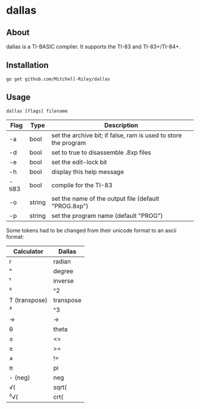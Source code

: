 # dallas

## About
dallas is a TI-BASIC compiler. It supports the TI-83 and TI-83+/TI-84+.

## Installation
`go get github.com/Mitchell-Riley/dallas`

## Usage
`dallas [flags] filename`

Flag|Type|Description
----|----|----
-a|bool|set the archive bit; if false, ram is used to store the program
-d|bool|set to true to disassemble .8xp files
-e|bool|set the edit-lock bit
-h|bool|display this help message
-ti83|bool|compile for the TI-83
-o|string|set the name of the output file (default "PROG.8xp")
-p|string|set the program name (default "PROG")

Some tokens had to be changed from their unicode format to an ascii format:

Calculator|Dallas
---|---
r|radian
°|degree
ֿ¹|inverse
²|^2
T (transpose)|transpose
³|^3
→|->
θ|theta
≤|<=
≥|>=
≠|!=
π|pi
- (neg)|neg
√(|sqrt(
³√(|crt(
